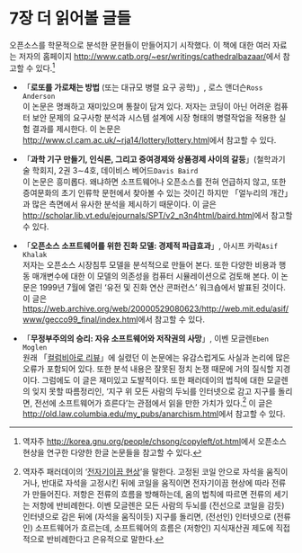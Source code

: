 # 7장 더 읽어볼 글들

오픈소스를 학문적으로 분석한 문헌들이 만들어지기 시작했다. 이 책에 대한 여러 자료는 저자의 홈페이지 <http://www.catb.org/~esr/writings/cathedralbazaar/>에서 참고할 수 있다.[^7-1]

[^7-1]: 역자주 <http://korea.gnu.org/people/chsong/copyleft/ot.html>에서 오픈소스 현상을 연구한 다양한 한글 논문들을 참고할 수 있다.

* 「**로또를 가로채는 방법** (또는 대규모 병렬 요구 공학)」, 로스 앤더슨`Ross Anderson`<br/>
이 논문은 명쾌하고 재미있으며 통찰이 담겨 있다. 저자는 코딩이 아닌 어려운 컴퓨터 보안 문제의 요구사항 분석과 시스템 설계에 시장 형태의 병렬작업을 적용한 실험 결과를 제시한다. 이 논문은 <http://www.cl.cam.ac.uk/~rja14/lottery/lottery.html>에서 참고할 수 있다.

* 「**과학 기구 만들기, 인식론, 그리고 증여경제와 상품경제 사이의 갈등**」(철학과기술 학회지, 2권 3∼4호, 데이비스 베어드`Davis Baird`<br/>
이 논문은 흥미롭다. 왜냐하면 소프트웨어나 오픈소스를 전혀 언급하지 않고, 또한 증여문화의 초기 인류학 문헌에서 찾아볼 수 있는 것이긴 하지만 「얼누리의 개간」과 많은 측면에서 유사한 분석을 제시하기 때문이다. 이 글은 <http://scholar.lib.vt.edu/ejournals/SPT/v2_n3n4html/baird.html>에서 참고할 수 있다.

* 「**오픈소스 소프트웨어를 위한 진화 모델: 경제적 파급효과**」, 아시프 카락`Asif Khalak`<br/>
저자는 오픈소스 시장침투 모델을 분석적으로 만들어 본다. 또한 다양한 비용과 행동 매개변수에 대한 이 모델의 의존성을 컴퓨터 시뮬레이션으로 검토해 본다. 이 논문은 1999년 7월에 열린 ‘유전 및 진화 연산 콘퍼런스’ 워크숍에서 발표된 것이다. 이 글은 <https://web.archive.org/web/20000529080623/http://web.mit.edu/asif/www/gecco99_final/index.html>에서 참고할 수 있다.

* 「**무정부주의의 승리: 자유 소프트웨어와 저작권의 사망**」, 이벤 모글렌`Eben Moglen`<br/>
원래 「[컬럼비아로 리뷰](http://www.columbialawreview.org/)」에 실렸던 이 논문에는 유감스럽게도 사실과 논리에 많은 오류가 포함되어 있다. 또한 분석 내용은 잘못된 정치 논쟁 때문에 거의 질식할 지경이다. 그럼에도 이 글은 재미있고 도발적이다. 또한 패러데이의 법칙에 대한 모글렌의 잊지 못할 따름정리인, ‘지구 위 모든 사람의 두뇌를 인터넷으로 감고 지구를 돌리면, 전선에 소프트웨어가 흐른다’는 관점에서 읽을 만한 가치가 있다.[^7-2] 이 글은 <http://old.law.columbia.edu/my_pubs/anarchism.html>에서 참고할 수 있다.

[^7-2]: 역자주 패러데이의 ‘[전자기이끔 현상](http://www.youtube.com/watch?v=hajIIGHPeuU)’을 말한다. 고정된 코일 안으로 자석을 움직이거나, 반대로 자석을 고정시킨 뒤에 코일을 움직이면 전자기이끔 현상에 따라 전류가 만들어진다. 저항은 전류의 흐름을 방해하는데, 옴의 법칙에 따르면 전류의 세기는 저항에 반비례한다. 이벤 모글렌은 모든 사람의 두뇌를 (전선으로 코일을 감듯) 인터넷으로 감은 뒤에 (자석을 움직이듯) 지구를 돌리면, (전선인) 인터넷으로 (전류인) 소프트웨어가 흐르는데, 소프트웨어의 흐름은 (저항인) 지식재산권 제도에 직접적으로 반비례한다고 은유적으로 말한다.

